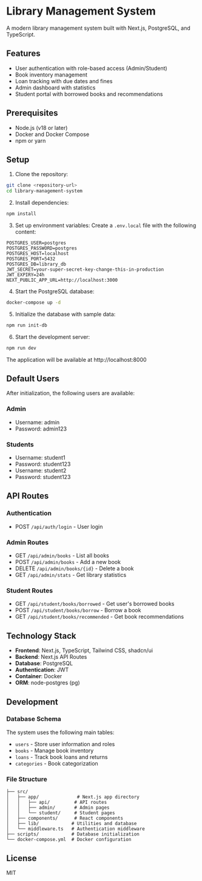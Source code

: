 # Library Management System

A modern library management system built with Next.js, PostgreSQL, and TypeScript.

## Features

- User authentication with role-based access (Admin/Student)
- Book inventory management
- Loan tracking with due dates and fines
- Admin dashboard with statistics
- Student portal with borrowed books and recommendations

## Prerequisites

- Node.js (v18 or later)
- Docker and Docker Compose
- npm or yarn

## Setup

1. Clone the repository:
```bash
git clone <repository-url>
cd library-management-system
```

2. Install dependencies:
```bash
npm install
```

3. Set up environment variables:
Create a `.env.local` file with the following content:
```env
POSTGRES_USER=postgres
POSTGRES_PASSWORD=postgres
POSTGRES_HOST=localhost
POSTGRES_PORT=5432
POSTGRES_DB=library_db
JWT_SECRET=your-super-secret-key-change-this-in-production
JWT_EXPIRY=24h
NEXT_PUBLIC_APP_URL=http://localhost:3000
```

4. Start the PostgreSQL database:
```bash
docker-compose up -d
```

5. Initialize the database with sample data:
```bash
npm run init-db
```

6. Start the development server:
```bash
npm run dev
```

The application will be available at http://localhost:8000

## Default Users

After initialization, the following users are available:

### Admin
- Username: admin
- Password: admin123

### Students
- Username: student1
- Password: student123
- Username: student2
- Password: student123

## API Routes

### Authentication
- POST `/api/auth/login` - User login

### Admin Routes
- GET `/api/admin/books` - List all books
- POST `/api/admin/books` - Add a new book
- DELETE `/api/admin/books/{id}` - Delete a book
- GET `/api/admin/stats` - Get library statistics

### Student Routes
- GET `/api/student/books/borrowed` - Get user's borrowed books
- POST `/api/student/books/borrow` - Borrow a book
- GET `/api/student/books/recommended` - Get book recommendations

## Technology Stack

- **Frontend**: Next.js, TypeScript, Tailwind CSS, shadcn/ui
- **Backend**: Next.js API Routes
- **Database**: PostgreSQL
- **Authentication**: JWT
- **Container**: Docker
- **ORM**: node-postgres (pg)

## Development

### Database Schema

The system uses the following main tables:
- `users` - Store user information and roles
- `books` - Manage book inventory
- `loans` - Track book loans and returns
- `categories` - Book categorization

### File Structure

```
├── src/
│   ├── app/              # Next.js app directory
│   │   ├── api/         # API routes
│   │   ├── admin/       # Admin pages
│   │   └── student/     # Student pages
│   ├── components/      # React components
│   ├── lib/            # Utilities and database
│   └── middleware.ts   # Authentication middleware
├── scripts/            # Database initialization
└── docker-compose.yml  # Docker configuration
```

## License

MIT
